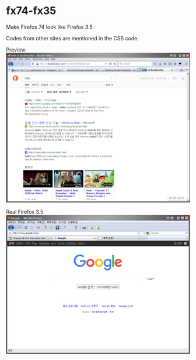 # fx74-fx35
Make Firefox 74 look like Firefox 3.5.

Codes from other sites are mentioned in the CSS code.

Preview:
![Preview Image](https://raw.githubusercontent.com/gdl-888/fx74-fx35/master/fx74prev.png)

Real Firefox 3.5:
![Real Firefox 3.5](https://raw.githubusercontent.com/gdl-888/fx74-fx35/master/fx35prev.png)
